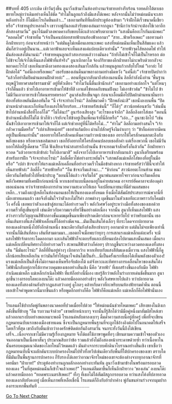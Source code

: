 ##บทที่ 405 เกาะติด
เช้าวันรุ่งขึ้น ลูนาวิ่งเข้ามาในห้องทำงานเจ้าชายอย่างรีบร้อน รอยคล้ำใต้ตาเธอขยายใหญ่กว่าเดิมอย่างเห็นได้ชัด
“ทำไมในลูกแก้วถึงมีแสงได้เพคะ หลังจากนั้นไม่ว่าหม่อมฉันจะเสกพลังอย่างไร ก็ไม่มีอะไรเกิดขึ้นแล้ว...” เธอถามทันทีที่ผลักประตูห้องเข้ามา
“เจ้าฝึกได้เร็วขนาดนี้เชียวหรือ” เจ้าชายดูประหลาดใจ เขาวางพู่กันลงแล้วรับของเล่นมาจากลูนา “ข้านึกว่าเจ้าน่าจะต้องใช้เวลาอีกสักสองสามวัน”
ลูนาโน้มตัวลงพาดคางกับขอบโต๊ะแล้วกะพริบตาถามว่า “แสงนั่นคืออะไรกันแน่เพคะ”
“หลอดไฟ” เจ้าชายยิ้ม “เจ้าเป็นคนปล่อยสายฟ้าบนท้องฟ้าออกมา”
“สาย...ฟ้าหรือเพคะ” เธอทวนคำอีกฝ่ายเบาๆ ก่อนจะส่ายหน้าว่า “แต่มันดูไม่เหมือนเลยนะเพคะ แสงที่หม่อมฉันเห็นเป็นสีส้มแดง แล้วมันก็สว่างอยู่เป็นนาน...แต่เวลาฟ้าแลบจะเห็นแสงแค่แปลบเดียวเท่านั้น”
“สายฟ้าจุดไส้หลอดไฟ ทำให้มันส่องแสงได้นานน่ะ” เจ้าชายหมุนลูกแก้วสองรอบแล้ววางมันลง “ถ้ายังไม่เข้าใจก็ไม่เป็นไรหรอก ต่อไปข้าจะให้เจ้าได้เห็นแสงไฟฟ้าที่แท้จริง”
ลูนาเบิกตาโต จ้องกิริยาของอีกฝ่ายตาไม่กะพริบด้วยกลัวจะพลาดอะไรไป เธอเห็นเขาดึงลวดทองแดงสองเส้นมาใกล้กัน แล้วหมุนลูกแก้วกลับไปใหม่ “เอาล่ะ ไปฝึกต่อได้”
“แค่นี้เองหรือเพคะ” เธอรับของเล่นคืนมาพลางถามอย่างผิดหวัง
“แค่นี้ล่ะ” เจ้าชายปิดปากว่า “แล้วก็อย่าลืมปิดม่านตอนฝึกด้วยล่ะ”
…
ตอนที่ลูนากลับมาถึงห้องนอนนั้น ลิลลี่กำลังนั่งอ่าน ‘พื้นฐานทฤษฎีวิทยาศาสตร์ธรรมชาติ’ อยู่ที่หัวเตียง
“ทำไมวันนี้ตื่นเช้านักเล่า” เธอถามอย่างแปลกใจ “แต่ไหนๆ เจ้าก็ตื่นแล้ว ช่วยไปเอาอาหารเช้ามาให้ข้าทีสิ เอาแต่ไข่ทอดกับขนมปังนะ ไม่เอาข้าวต้ม”
“ข้าไม่ไป ข้าไม่มีวันเอาอาหารเช้าให้คนทรยศหรอก” ลูนาส่งเสียงขึ้นจมูก ก่อนจะเอื้อมมือไปปิดผ้าม่านหนาผืนยาว ห้องทั้งห้องพลันมืดลงทันใด
“นี่ เจ้าจะทำอะไรน่ะ” ลิลลี่ขมวดคิ้ว
“ฝึกพลังน่ะสิ” เธอนั่งลงบนพื้น “ปิดม่านหน้าต่างและเก็บหินเรืองแสงให้เรียบร้อย...เจ้าชายตรัสเช่นนี้”
“ก็ได้ๆ” สาวน้อยค้อนขวับ “เช่นนั้นข้าไปอ่านหนังสือที่โถงก็ได้”
“ไม่ได้นะ!” ลูนาร้องเสียงสูง
“อะไรของเจ้าอีก” ลิลลี่ถลึงตาใส่เธอ “ตอนนี้ข้าอ่านหนังสือก็ไม่ได้ หิวก็หิว เจ้ายังจะให้ข้าอยู่เป็นเพื่อนเจ้าที่นี่อีกหรือ”
“เอ่อ...” ลูนาชะงักไป “เช่นนั้นข้าไปเอาอาหารเช้ามาให้เจ้าก็ได้ แต่เจ้าช่วยอยู่ที่นี่ได้หรือไม่...”
“ทำไม” ลิลลี่ถามอย่างสนใจ “เจ้ากลัวความมืดหรือ”
“เปล่าเสียหน่อย!” เธอทำแก้มป่อง ผ่านไปสักครู่จึงงึมงำเบาๆ ว่า “ข้าก็แค่อยากมีคนอยู่เป็นเพื่อนเท่านั้น”
เธออยากให้ใครสักคนเห็นความก้าวหน้าของเธอ อยากให้ใครสักคนตกตะลึงกับพลังของเธอ หรือหากเธอล้มเหลว เธอก็ยังอยากให้ใครสักคนปลอบเธอสักคำ แต่เรื่องพวกนี้ เธอไม่มีวันบอกให้ลิลลี่รู้เด็ดขาด
“ก็ได้ ฟังเสียงเจ้าน่าสงสารถึงปานนั้น ข้าจะยอมเจ้าสักครั้งก็แล้วกัน” อีกฝ่ายหาวหวอด “แล้วอาหารเช้าข้าล่ะ รีบไปเอามาสิ”
หลังจากวิ่งไปเอาอาหารเช้ากลับมาแล้ว ลูนาก็เตรียมพร้อมสำหรับการฝึก
“เจ้าจะทำอะไรน่ะ” ลิลลี่เคี้ยวไข่อย่างกระหยิ่มใจ “เสกพลังแม่เหล็กใส่ของที่อยู่ในมือหรือ”
“เปล่า ข้าจะทำให้แรงแม่เหล็กเคลื่อนที่อย่างรวดเร็วในมือข้าต่างหาก เจ้าชายตรัสว่าวิธีนี้จะทำให้เห็นสายฟ้าล่ะ”
ลิลลี่อึ้ง “สายฟ้าหรือ”
“อืม ข้าจะเริ่มแล้วนะ...”
“ช้าก่อน” สาวน้อยตะโกนห้าม ขณะเดียวกันก็ขยับตัวไปที่หน้าประตู “ตอนนี้ได้แล้ว เจ้าเริ่มได้”
ลูนาพ่นลมหายใจยาวก่อนจะเริ่มเคลื่อนพลังวิเศษตามที่เคยฝึกก่อนหน้านี้ หากเธอทำแบบนี้ตอนอยู่ในค่ายสมาคม อาจารย์ฮัคคาลาจะต้องดุด่าเธอแน่นอน ทว่าเจ้าชายต้องการอำนวยความสะดวกให้เธอ จึงเปลี่ยนภาชนะที่มีส่วนผสมของเหล็ก...รวมถึงตะปูเหล็กในห้องนอนเธอให้เป็นทองแดงทั้งหมด
ยิ่งเมื่อได้สัมผัสประสบการณ์พวกนี้ที่เมืองชายแดนแล้ว เธอจึงยิ่งมั่นใจว่าตัวเองไม่ไร้ค่า
ภาพต่างๆ ผุดขึ้นมาในหัวเธอทีละภาพราวกับโคมม้าวิ่ง ครั้งนี้ เธอพบว่าตัวเองเข้าสู่สถานะได้อย่างรวดเร็ว พลังวิเศษวิ่งอยู่ระหว่างมือทั้งสองของเธอด้วยความเร็วที่สูงขึ้นทุกที เช่นเดียวกับความแรงที่ทวีขึ้นอย่างต่อเนื่อง
จากนั้น ลูนาก็เห็นแสงไฟฟ้า
แสงสว่างราวกับวิญญาณสีฟ้ากลางชั้นเมฆผุดขึ้นมาเพียงปราดเดียวก่อนจะหายวับไป ทว่าพริบตานั้น เธอเห็นเส้นทางที่แสงไฟฟ้าเคลื่อนที่ได้อย่างชัดเจน...มันเป็นเส้นโค้งเล็กๆ ที่กระโดดจากปลายลวดทองแดงด้านหนึ่งไปยังอีกด้านหนึ่ง ขณะเดียวกันยังส่งเสียงซ่าเบาๆ ออกมาด้วย
แต่มันไม่จบเพียงเท่านี้
จากนั้นก็มีเส้นที่สอง เส้นที่สามตามมา...เธอตกใจเมื่อพบว่าทุกๆ การเสกแรงแม่เหล็กแต่ละครั้ง จะมีแสงไฟฟ้าจ้าตากระโดดออกมา และเส้นไฟฟ้าก็จะตอบรับและเปลี่ยนแปลงไปตามแสงนั้นเสมอ เมื่อแรงแม่เหล็กเปลี่ยนทิศทางไปอย่างรวดเร็ว สะพานสีฟ้าสว่างก็ค่อยๆ ปรากฏขึ้นระหว่างลวดทองแดงทั้งสองเส้น
“นี่มันอะไรน่ะ” ลิลลี่ที่ยืนอยู่ห่างๆ เบิกตากว้าง
หากเทียบกับแสงสีส้มแดงเมื่อวาน แสงไฟฟ้านี้ก็ดูเล็กน้อยเสียเหลือเกิน ทว่ามันก็ทำให้ลูนาใจเต้นไม่เป็นส่ำ...นี่เป็นครั้งแรกที่เธอได้เห็นพลังของตัวเอง! แรงแม่เหล็กเป็นสิ่งซึ่งไม่อาจมองเห็นหรือจับต้องได้ แต่จังหวะและทิศทางการเคลื่อนไหวของเส้นโค้งไฟฟ้านี้กลับอยู่ภายใต้การควบคุมของเธออย่างสิ้นเชิง นี่คือ ‘สายฟ้า’ ที่เธอสร้างขึ้นเองกับมือ
ไฟฟ้ากำเนิดแม่เหล็ก แม่เหล็กกำเนิดไฟฟ้า ที่แท้ก็อย่างนี้นี่เอง
เธอรู้สึกว่าพลังในร่างกายเด่นชัดขึ้นมาก
ลูนาลุกขึ้นวางกรอบโลหะลงบนโต๊ะ แล้วคลายมือออกอย่างช้าๆ พลังวิเศษหายไปแล้ว ทว่าปลายลวดทองแดงทั้งสองด้านยังปรากฏแสงสว่างอยู่ ดูไกลๆ คล้ายกับดาวที่กะพริบบนท้องฟ้ายามค่ำคืน
ตอนนี้เธอเข้าใจคำพูดพวกนี้มากขึ้นแล้ว
หรือพูดอีกอย่างก็คือ ไฟฟ้าก็คือแม่เหล็ก แม่เหล็กก็คือไฟฟ้านั่นเอง
**********
โรแลนด์ใช้ปากกัดพู่กันพลางนวดคอที่ปวดเมื่อยไปด้วย
“ให้หม่อมฉันช่วยไหมเพคะ” เสียงของไนติงเกลดังขึ้นที่ข้างหู
“อืม รบกวนเจ้าด้วย” เขาพยักหน้าเบาๆ จากนั้นก็รู้สึกได้ว่ามีมือคู่หนึ่งมาสัมผัสไหล่เขา แล้วออกแรงบีบอย่างพอเหมาะพอดี
โรแลนด์หลับตาลงเบาๆ ดื่มด่ำความสงบนี้อยู่สักครู่
เพื่อที่จะเขียนกฎหมายฉบับแรกของเมืองชายแดน ซึ่งจะเป็นกฎหมายพื้นฐานที่จะถูกใช้อ้างอิงต่อไปในอนาคตให้เสร็จโดยเร็วที่สุด เขาถึงกับตื่นเช้ากว่าองครักษ์ติดต่อกันถึงสามวัน จนกระทั่งวันนี้ถึงได้เขียนเสร็จ...เนื่องจากเขาไม่มีความรู้เรื่องกฎหมาย จึงได้แต่ใช้ภาษาพูดทื่อๆ เขียนตามความเข้าใจของตัวเองจนออกมาเป็นเนื้อหาสั้นๆ ประมาณสิบกว่าข้อ รวมแล้วยังไม่ถึงสองหน้ากระดาษด้วยซ้ำ
ทว่าเนื้อหาในนั้นครอบคลุมแนวคิดของโลกใหม่ไว้หมดแล้ว
มันต่างจากระบบศักดินาโบราณอย่างสิ้นเชิง เขาเชื่อว่ากฎหมายฉบับนี้จะผลักดันระบบปกครองใหม่ไปทั่วทั้งทวีปเช่นเดียวกับพื้นที่ใต้ปกครองของเขา ตราบใดที่มีมันเป็นพื้นฐานการปกครอง ก็รับรองได้เลยว่าอาณาจักรใหม่ของเขาจะต้องต่างจากทุกอาณาจักรที่เคยมีมา
“ฝ่าบาท!” ประตูห้องทำงานถูกผลักออกอย่างกะทันหัน ลูนาวิ่งเข้ามาข้างในพร้อมกรอบลวดทองแดง “ในที่สุดหม่อมฉันก็เข้าใจแล้วเพคะ!”
โรแลนด์ลืมตาขึ้นก็เห็นอีกฝ่ายวาง ‘ของเล่น’ ลงบนโต๊ะแล้วคลายมือออก
“ทอดพระเนตรสิเพคะ!”
ทั้งๆ ที่เธอไม่ได้สัมผัสถูกกรอบลวด ทว่าแสงโค้งที่ปลายลวดทองแดงกลับยังคงอยู่
เมื่อเห็นภาพที่เหลือเชื่อนี้ โรแลนด์ก็ถึงกับอ้าปากค้าง พู่กันขนห่านร่วงจากมุมปากลงกระแทกพื้นทันที
………………………………….




[Go To Next Chapter]( ./318.md)